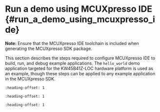 # Run a demo using MCUXpresso IDE {#run_a_demo_using_mcuxpresso_ide}

**Note:** Ensure that the MCUXpresso IDE toolchain is included when generating the MCUXpresso SDK package.

This section describes the steps required to configure MCUXpresso IDE to build, run, and debug example applications. The `hello_world` demo application targeted for the KW45B41Z-LOC hardware platform is used as an example, though these steps can be applied to any example application in the MCUXpresso SDK.


```{include} ../topics/select_the_workspace_location.md
:heading-offset: 1
```

```{include} ../topics/ide_build_an_example_application.md
:heading-offset: 1
```

```{include} ../topics/ide_run_an_example_application.md
:heading-offset: 1
```

